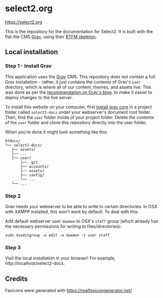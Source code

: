 # select2.org

https://select2.org

This is the repository for the documentation for Select2.  It is built with the flat-file CMS [Grav](http://getgrav.org), using their [RTFM skeleton](https://github.com/getgrav/grav-skeleton-rtfm-site#rtfm-skeleton).

## Local installation

### Step 1 - Install Grav

This application uses the [Grav](https://learn.getgrav.org/) CMS.  This repository does not contain a full Grav installation - rather, it just contains the contents of Grav's `user` directory, which is where all of our content, themes, and assets live.  This was done as per the [recommendation on Grav's blog](https://getgrav.org/blog/developing-with-github-part-2), to make it easier to deploy changes to the live server.

To install this website on your computer, first [install grav core](https://getgrav.org/downloads) in a project folder called `select2-docs` under your webserver's document root folder. Then, find the `user` folder inside of your project folder.  Delete the contents of the `user` folder and clone this repository directly into the user folder.

When you're done it might look something like this:

```
htdocs/
└── select2-docs/
   ├── assets/
   ├── ...
   ├── user/
       ├── .git
       ├── accounts/
       ├── assets/
       ├── config/
       └── ...
   └── ...

```

### Step 2

Grav needs your webserver to be able to write to certain directories.  In OSX with XAMPP installed, this won't work by default.  To deal with this:

Add default webserver user `daemon` to OSX's `staff` group (which already has the necessary permissions for writing to files/directories):

`sudo dseditgroup -o edit -a daemon -t user staff`

### Step 3

Visit the local installation in your browser!  For example, http://localhost/select2-docs.

## Credits

Favicons were generated with https://realfavicongenerator.net/

